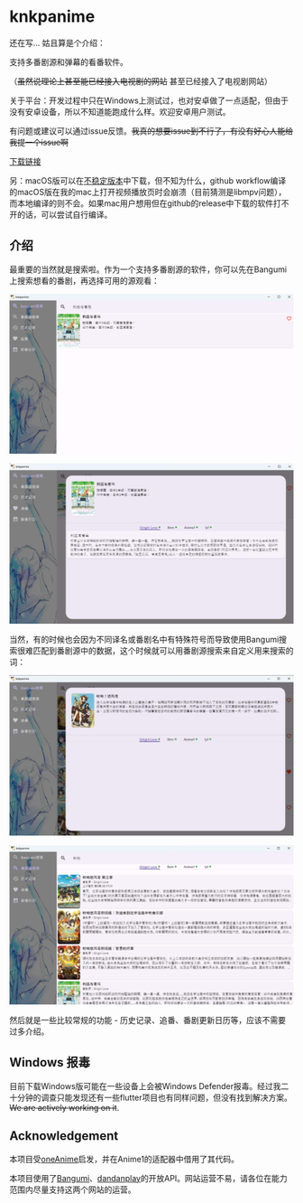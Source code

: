 # knkpanime

还在写... 姑且算是个介绍：

支持多番剧源和弹幕的看番软件。

（~~虽然说理论上甚至能已经接入电视剧的网站~~ 甚至已经接入了电视剧网站）

关于平台：开发过程中只在Windows上测试过，也对安卓做了一点适配，但由于没有安卓设备，所以不知道能跑成什么样。欢迎安卓用户测试。

有问题或建议可以通过issue反馈。~~我真的想要issue到不行了，有没有好心人能给我提一个issue啊~~

[下载链接](https://github.com/KNKPA/KNKPAnime/releases/latest)

另：macOS版可以在[不稳定版本](https://github.com/KNKPA/KNKPAnime/releases/tag/latest)中下载，但不知为什么，github workflow编译的macOS版在我的mac上打开视频播放页时会崩溃（目前猜测是libmpv问题），而本地编译的则不会。如果mac用户想用但在github的release中下载的软件打不开的话，可以尝试自行编译。

## 介绍

最重要的当然就是搜索啦。作为一个支持多番剧源的软件，你可以先在Bangumi上搜索想看的番剧，再选择可用的源观看：

![Bangumi search](.github/images/Bangumi-search.png)

![source selection](.github/images/source-selection.png)

当然，有的时候也会因为不同译名或番剧名中有特殊符号而导致使用Bangumi搜索很难匹配到番剧源中的数据，这个时候就可以用番剧源搜索来自定义用来搜索的词：

![oops, not found](.github/images/oops-not-found.png)

![hooray! found](.github/images/hooray-found.png)

然后就是一些比较常规的功能 - 历史记录、追番、番剧更新日历等，应该不需要过多介绍。

## Windows 报毒

目前下载Windows版可能在一些设备上会被Windows Defender报毒。经过我二十分钟的调查只能发现还有一些flutter项目也有同样问题，但没有找到解决方案。~~We are actively working on it~~.

## Acknowledgement

本项目受[oneAnime](https://github.com/Predidit/oneAnime)启发，并在Anime1的适配器中借用了其代码。

本项目使用了[Bangumi](http://bangumi.tv/)、[dandanplay](https://www.dandanplay.com/)的开放API。网站运营不易，请各位在能力范围内尽量支持这两个网站的运营。